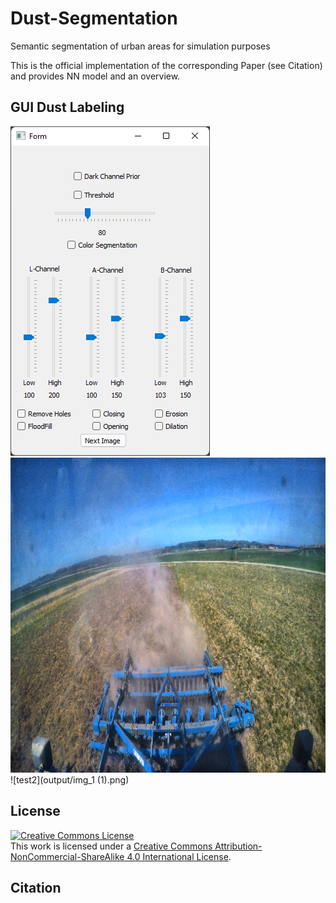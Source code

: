 # Dust-Segmentation
Semantic segmentation of urban areas for simulation purposes

This is the official implementation of the corresponding Paper (see Citation) and provides NN model and an overview.

##  GUI Dust Labeling

![test0](figures/gui.png)
![test1](figures/input_image.png)
![test2](output/img_1 (1).png)

## License
<a rel="license" href="http://creativecommons.org/licenses/by-nc-sa/4.0/"><img alt="Creative Commons License" style="border-width:0" src="https://i.creativecommons.org/l/by-nc-sa/4.0/88x31.png" /></a><br />This work is licensed under a <a rel="license" href="http://creativecommons.org/licenses/by-nc-sa/4.0/">Creative Commons Attribution-NonCommercial-ShareAlike 4.0 International License</a>.

## Citation
